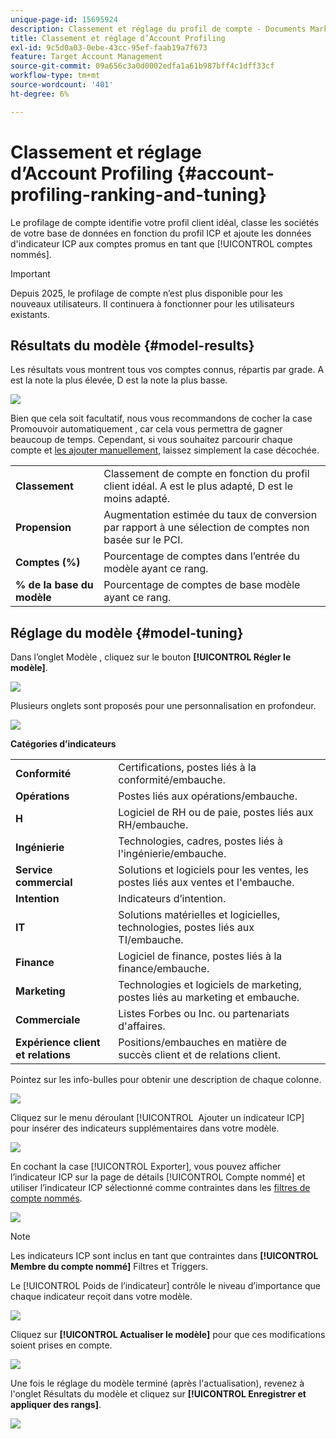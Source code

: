 ```yaml
---
unique-page-id: 15695924
description: Classement et réglage du profil de compte - Documents Marketo - Documentation du produit
title: Classement et réglage d’Account Profiling
exl-id: 9c5d0a03-0ebe-43cc-95ef-faab19a7f673
feature: Target Account Management
source-git-commit: 09a656c3a0d0002edfa1a61b987bff4c1dff33cf
workflow-type: tm+mt
source-wordcount: '401'
ht-degree: 6%

---
```


# Classement et réglage d’Account Profiling {#account-profiling-ranking-and-tuning}

Le profilage de compte identifie votre profil client idéal, classe les sociétés de votre base de données en fonction du profil ICP et ajoute les données d&#39;indicateur ICP aux comptes promus en tant que [!UICONTROL comptes nommés].

>[!IMPORTANT]
>
>Depuis 2025, le profilage de compte n’est plus disponible pour les nouveaux utilisateurs. Il continuera à fonctionner pour les utilisateurs existants.

## Résultats du modèle {#model-results}

Les résultats vous montrent tous vos comptes connus, répartis par grade. A est la note la plus élevée, D est la note la plus basse.

![](assets/results.png)

Bien que cela soit facultatif, nous vous recommandons de cocher la case Promouvoir automatiquement , car cela vous permettra de gagner beaucoup de temps. Cependant, si vous souhaitez parcourir chaque compte et [les ajouter manuellement](/help/marketo/product-docs/target-account-management/target/named-accounts/discover-accounts.md#discover-crm-accounts), laissez simplement la case décochée.

<table>
 <tbody>
  <tr>
   <td><strong><span class="uicontrol">Classement</span></strong></td>
   <td>
    <div>
      Classement de compte en fonction du profil client idéal. A est le plus adapté, D est le moins adapté.
    </div></td>
  </tr>
  <tr>
   <td><strong><span class="uicontrol">Propension</span></strong></td>
   <td>
    <div>
      Augmentation estimée du taux de conversion par rapport à une sélection de comptes non basée sur le PCI.
    </div></td>
  </tr>
  <tr>
   <td><strong><span class="uicontrol">Comptes (%)</span></strong></td>
   <td>
    <div>
      Pourcentage de comptes dans l’entrée du modèle ayant ce rang.
    </div></td>
  </tr>
  <tr>
   <td><strong><span class="uicontrol">% de la base du modèle</span></strong></td>
   <td>
    <div>
      Pourcentage de comptes de base modèle ayant ce rang.
    </div></td>
  </tr>
 </tbody>
</table>

## Réglage du modèle {#model-tuning}

Dans l’onglet Modèle , cliquez sur le bouton **[!UICONTROL Régler le modèle]**.

![](assets/two.png)

Plusieurs onglets sont proposés pour une personnalisation en profondeur.

![](assets/tuning-page.png)

**Catégories d’indicateurs**

<table>
 <tbody>
  <tr>
   <td><strong><span class="uicontrol">Conformité</span></strong></td>
   <td>
    <div>
      Certifications, postes liés à la conformité/embauche.
    </div></td>
  </tr>
  <tr>
   <td><strong><span class="uicontrol">Opérations</span></strong></td>
   <td>
    <div>
      Postes liés aux opérations/embauche.
    </div></td>
  </tr>
  <tr>
   <td><strong><span class="uicontrol">H</span></strong></td>
   <td>
    <div>
      Logiciel de RH ou de paie, postes liés aux RH/embauche.
    </div></td>
  </tr>
  <tr>
   <td><strong><span class="uicontrol">Ingénierie</span></strong></td>
   <td>
    <div>
      Technologies, cadres, postes liés à l'ingénierie/embauche.
    </div></td>
  </tr>
  <tr>
   <td><strong><span class="uicontrol">Service commercial</span></strong></td>
   <td>
    <div>
      Solutions et logiciels pour les ventes, les postes liés aux ventes et l'embauche.
    </div></td>
  </tr>
  <tr>
   <td><strong><span class="uicontrol">Intention</span></strong></td>
   <td>
    <div>
      Indicateurs d’intention.
    </div></td>
  </tr>
  <tr>
   <td><strong><span class="uicontrol">IT</span></strong></td>
   <td>
    <div>
      Solutions matérielles et logicielles, technologies, postes liés aux TI/embauche.
    </div></td>
  </tr>
  <tr>
   <td><strong><span class="uicontrol">Finance</span></strong></td>
   <td>
    <div>
      Logiciel de finance, postes liés à la finance/embauche.
    </div></td>
  </tr>
  <tr>
   <td><strong><span class="uicontrol">Marketing</span></strong></td>
   <td>
    <div>
      Technologies et logiciels de marketing, postes liés au marketing et embauche.
    </div></td>
  </tr>
  <tr>
   <td><strong><span class="uicontrol">Commerciale</span></strong></td>
   <td>
    <div>
      Listes Forbes ou Inc. ou partenariats d'affaires.
    </div></td>
  </tr>
  <tr>
   <td><strong><span class="uicontrol">Expérience client et relations</span></strong></td>
   <td>
    <div>
      Positions/embauches en matière de succès client et de relations client.
    </div></td>
  </tr>
 </tbody>
</table>

Pointez sur les info-bulles pour obtenir une description de chaque colonne.

![](assets/tool-tip.png)

Cliquez sur le menu déroulant [!UICONTROL &#x200B; Ajouter un indicateur ICP &#x200B;] pour insérer des indicateurs supplémentaires dans votre modèle.

![](assets/add-icp.png)

En cochant la case [!UICONTROL Exporter], vous pouvez afficher l’indicateur ICP sur la page de détails [!UICONTROL Compte nommé] et utiliser l’indicateur ICP sélectionné comme contraintes dans les [filtres de compte nommés](/help/marketo/product-docs/target-account-management/engage/account-filters.md).

![](assets/export.png)

>[!NOTE]
>
>Les indicateurs ICP sont inclus en tant que contraintes dans **[!UICONTROL Membre du compte nommé]** Filtres et Triggers.

Le [!UICONTROL Poids de l’indicateur] contrôle le niveau d’importance que chaque indicateur reçoit dans votre modèle.

![](assets/weightage.png)

Cliquez sur **[!UICONTROL Actualiser le modèle]** pour que ces modifications soient prises en compte.

![](assets/refresh-button.png)

Une fois le réglage du modèle terminé (après l&#39;actualisation), revenez à l&#39;onglet Résultats du modèle et cliquez sur **[!UICONTROL Enregistrer et appliquer des rangs]**.

![](assets/ranks.png)
